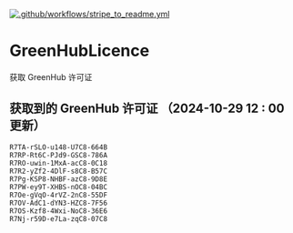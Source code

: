 [![.github/workflows/stripe_to_readme.yml](https://github.com/zjx-kimi/GreenHubLicence/actions/workflows/stripe_to_readme.yml/badge.svg)](https://github.com/zjx-kimi/GreenHubLicence/actions/workflows/stripe_to_readme.yml)
# GreenHubLicence
获取 GreenHub 许可证
## 获取到的 GreenHub 许可证 （2024-10-29 12 : 00 更新）
```
R7TA-rSLO-u148-U7C8-664B
R7RP-Rt6C-PJd9-GSC8-786A
R7RO-uwin-1MxA-acC8-0C18
R7R2-yZf2-4DlF-s8C8-B57C
R7Pg-KSP8-NHBF-azC8-9D8E
R7PW-ey9T-XHBS-nOC8-04BC
R7Oe-gVqO-4rVZ-2nC8-55DF
R7OV-AdC1-dYN3-HZC8-7F56
R7OS-Kzf8-4Wxi-NoC8-36E6
R7Nj-r59D-e7La-zqC8-07C8
```
